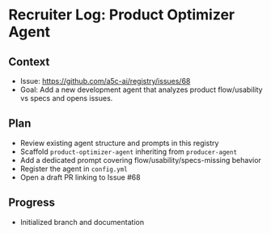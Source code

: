 # Recruiter Log: Product Optimizer Agent

## Context
- Issue: https://github.com/a5c-ai/registry/issues/68
- Goal: Add a new development agent that analyzes product flow/usability vs specs and opens issues.

## Plan
- Review existing agent structure and prompts in this registry
- Scaffold `product-optimizer-agent` inheriting from `producer-agent`
- Add a dedicated prompt covering flow/usability/specs-missing behavior
- Register the agent in `config.yml`
- Open a draft PR linking to Issue #68

## Progress
- Initialized branch and documentation
